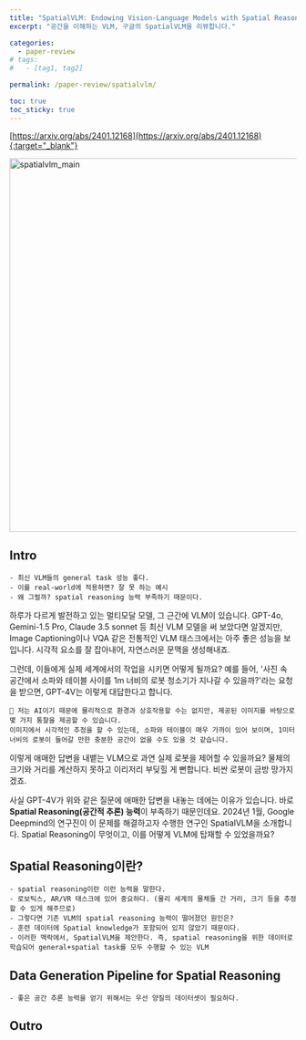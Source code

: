 ```yaml
---
title: "SpatialVLM: Endowing Vision-Language Models with Spatial Reasoning Capabilities 리뷰"
excerpt: "공간을 이해하는 VLM, 구글의 SpatialVLM을 리뷰합니다."

categories: 
  - paper-review
# tags: 
#   - [tag1, tag2]

permalink: /paper-review/spatialvlm/ 

toc: true
toc_sticky: true
---
```


[https://arxiv.org/abs/2401.12168](https://arxiv.org/abs/2401.12168){:target="_blank"}

<img width="655" alt="spatialvlm_main" src="https://github.com/user-attachments/assets/d50aa137-99b0-44a9-bf81-6cddbe103315">

## Intro
<!-- 간략한 소개 -->
```
- 최신 VLM들의 general task 성능 좋다.
- 이를 real-world에 적용하면? 잘 못 하는 예시
- 왜 그럴까? spatial reasoning 능력 부족하기 때문이다.
```
하루가 다르게 발전하고 있는 멀티모달 모델, 그 근간에 VLM이 있습니다. GPT-4o, Gemini-1.5 Pro, Claude 3.5 sonnet 등 최신 VLM 모델을 써 보았다면 알겠지만, Image Captioning이나 VQA 같은 전통적인 VLM 태스크에서는 아주 좋은 성능을 보입니다. 시각적 요소를 잘 잡아내어, 자연스러운 문맥을 생성해내죠. 

그런데, 이들에게 실제 세계에서의 작업을 시키면 어떻게 될까요? 예를 들어, '사진 속 공간에서 소파와 테이블 사이를 1m 너비의 로봇 청소기가 지나갈 수 있을까?'라는 요청을 받으면, GPT-4V는 이렇게 대답한다고 합니다.   

```
🤖 저는 AI이기 때문에 물리적으로 환경과 상호작용할 수는 없지만, 제공된 이미지를 바탕으로 몇 가지 통찰을 제공할 수 있습니다. 
이미지에서 시각적인 추정을 할 수 있는데, 소파와 테이블이 매우 가까이 있어 보이며, 1미터 너비의 로봇이 들어갈 만한 충분한 공간이 없을 수도 있을 것 같습니다. 
```  
이렇게 애매한 답변을 내뱉는 VLM으로 과연 실제 로봇을 제어할 수 있을까요? 물체의 크기와 거리를 계산하지 못하고 이리저리 부딪힐 게 뻔합니다. 비싼 로봇이 금방 망가지겠죠. 

사실 GPT-4V가 위와 같은 질문에 애매한 답변을 내놓는 데에는 이유가 있습니다. 바로 **Spatial Reasoning(공간적 추론) 능력**이 부족하기 때문인데요. 2024년 1월, Google Deepmind의 연구진이 이 문제를 해결하고자 수행한 연구인 SpatialVLM을 소개합니다. Spatial Reasoning이 무엇이고, 이를 어떻게 VLM에 탑재할 수 있었을까요? 

## Spatial Reasoning이란?

```
- spatial reasoning이란 이런 능력을 말한다.
- 로보틱스, AR/VR 태스크에 있어 중요하다. (물리 세계의 물체들 간 거리, 크기 등을 추정할 수 있게 해주므로)
- 그렇다면 기존 VLM의 spatial reasoning 능력이 떨어졌던 원인은?
- 훈련 데이터에 Spatial knowledge가 포함되어 있지 않았기 때문이다.
- 이러한 맥락에서, SpatialVLM을 제안한다. 즉, spatial reasoning을 위한 데이터로 학습되어 general+spatial task를 모두 수행할 수 있는 VLM
```

## Data Generation Pipeline for Spatial Reasoning

```
- 좋은 공간 추론 능력을 얻기 위해서는 우선 양질의 데이터셋이 필요하다.
```


  
  

## Outro


